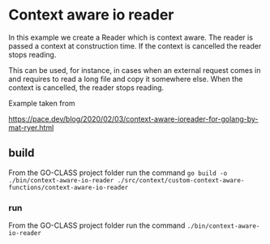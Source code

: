 # Context aware io reader

In this example we create a Reader which is context aware. The reader is passed a context at construction time.
If the context is cancelled the reader stops reading.

This can be used, for instance, in cases when an external request comes in and requires to read a long file and copy it somewhere else. When the context is cancelled, the reader stops reading.

Example taken from

https://pace.dev/blog/2020/02/03/context-aware-ioreader-for-golang-by-mat-ryer.html

## build

From the GO-CLASS project folder run the command
`go build -o ./bin/context-aware-io-reader ./src/context/custom-context-aware-functions/context-aware-io-reader`

### run

From the GO-CLASS project folder run the command
`./bin/context-aware-io-reader`
